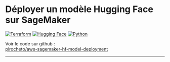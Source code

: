 # Déployer un modèle Hugging Face sur SageMaker

[![Terraform](https://img.shields.io/badge/Terraform-000000?style=for-the-badge&logo=terraform&logoColor=ffffff&color=%23b30077)](https://www.terraform.io/)
[![Hugging Face](https://img.shields.io/badge/Hugging%20Face-000000?style=for-the-badge&logo=huggingface&logoColor=ffffff&color=%23b30077)](https://huggingface.co/)
[![Python](https://img.shields.io/badge/Python-000000?style=for-the-badge&logo=python&logoColor=ffffff&color=%23b30077)](https://www.python.org/)

Voir le code sur github :  
[pirocheto/aws-sagemaker-hf-model-deployment](https://github.com/pirocheto/aws-sagemaker-hf-model-deployment)

---
